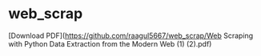 # web_scrap


[Download PDF](https://github.com/raagul5667/web_scrap/Web Scraping with Python Data Extraction from the Modern Web (1) (2).pdf)
